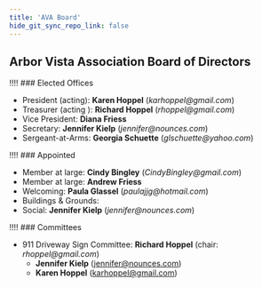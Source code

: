 ```yaml
---
title: 'AVA Board'
hide_git_sync_repo_link: false
---
```


## Arbor Vista Association Board of Directors

!!!! ### Elected Offices

- President (acting): __Karen Hoppel__ (_karhoppel@gmail.com_)
- Treasurer (acting ): __Richard Hoppel__ (_rhoppel@gmail.com_)
- Vice President: __Diana Friess__
- Secretary: __Jennifer Kielp__ (_jennifer@nounces.com_)
- Sergeant-at-Arms: __Georgia Schuette__ (_glschuette@yahoo.com_)

!!!! ### Appointed

- Member at large: __Cindy Bingley__ (_CindyBingley@gmail.com_)
- Member at large: __Andrew Friess__
- Welcoming:  __Paula Glassel__ (_paulajjg@hotmail.com_)
- Buildings & Grounds: 
- Social: __Jennifer Kielp__ (_jennifer@nounces.com_)

!!!! ### Committees

- 911 Driveway Sign Committee: __Richard Hoppel__ (chair: _rhoppel@gmail.com_)
  - __Jennifer Kielp__ (jennifer@nounces.com)
  - __Karen Hoppel__ (karhoppel@gmail.com)
